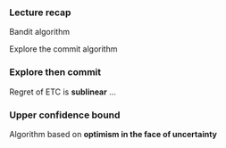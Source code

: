 ### Lecture recap

Bandit algorithm

Explore the commit algorithm
### Explore then commit 

Regret of ETC is **sublinear** ...

### Upper confidence bound

Algorithm based on **optimism in the face of uncertainty**